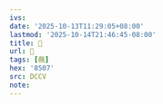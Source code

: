 ```yaml
---
ivs:
date: '2025-10-13T11:29:05+08:00'
lastmod: '2025-10-14T21:46:45-08:00'
title: 󰠁
url: 󰠁
tags: [蔇]
hex: '8507'
src: DCCV
note:
---
```

